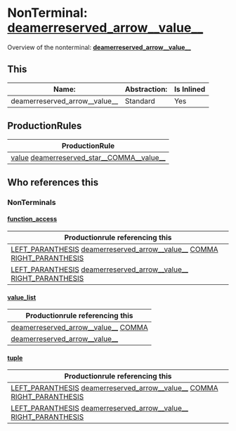 # NonTerminal: **[deamerreserved_arrow__value__](./deamerreserved_arrow__value__.md)**

Overview of the nonterminal: **[deamerreserved_arrow__value__](./deamerreserved_arrow__value__.md)**



## This

| Name:                | Abstraction:    | Is Inlined |
| -------------------- | --------------- | ---------- |
| deamerreserved_arrow__value__ | Standard | Yes |



## ProductionRules

| ProductionRule |
| ---- |
| [value](./value.md) [deamerreserved_star__COMMA__value__](./deamerreserved_star__COMMA__value__.md)  |




## Who references this

### NonTerminals


#### [function_access](./../Grammar/function_access.md)

| Productionrule referencing this                      |
| ---------------------------------------------------- |
| [LEFT_PARANTHESIS](./../Lexicon/LEFT_PARANTHESIS.md) [deamerreserved_arrow__value__](./deamerreserved_arrow__value__.md) [COMMA](./../Lexicon/COMMA.md) [RIGHT_PARANTHESIS](./../Lexicon/RIGHT_PARANTHESIS.md)  |
| [LEFT_PARANTHESIS](./../Lexicon/LEFT_PARANTHESIS.md) [deamerreserved_arrow__value__](./deamerreserved_arrow__value__.md) [RIGHT_PARANTHESIS](./../Lexicon/RIGHT_PARANTHESIS.md)  |


#### [value_list](./../Grammar/value_list.md)

| Productionrule referencing this                      |
| ---------------------------------------------------- |
| [deamerreserved_arrow__value__](./deamerreserved_arrow__value__.md) [COMMA](./../Lexicon/COMMA.md)  |
| [deamerreserved_arrow__value__](./deamerreserved_arrow__value__.md)  |


#### [tuple](./../Grammar/tuple.md)

| Productionrule referencing this                      |
| ---------------------------------------------------- |
| [LEFT_PARANTHESIS](./../Lexicon/LEFT_PARANTHESIS.md) [deamerreserved_arrow__value__](./deamerreserved_arrow__value__.md) [COMMA](./../Lexicon/COMMA.md) [RIGHT_PARANTHESIS](./../Lexicon/RIGHT_PARANTHESIS.md)  |
| [LEFT_PARANTHESIS](./../Lexicon/LEFT_PARANTHESIS.md) [deamerreserved_arrow__value__](./deamerreserved_arrow__value__.md) [RIGHT_PARANTHESIS](./../Lexicon/RIGHT_PARANTHESIS.md)  |



